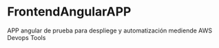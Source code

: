 # FrontendAngularAPP
APP angular de prueba para despliege y automatización mediende AWS Devops Tools

